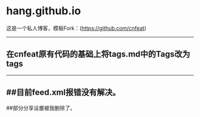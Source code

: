 # hang.github.io
这是一个私人博客，模板Fork：(https://github.com/cnfeat)    

----
## 在cnfeat原有代码的基础上将tags.md中的Tags改为tags    
----
##目前feed.xml报错没有解决。   
----
##部分分享设置被我删除了。


